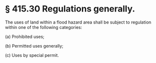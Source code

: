# § 415.30   Regulations generally.

The uses of land within a flood hazard area shall be subject to regulation within one of the following categories: 


(a) Prohibited uses; 


(b) Permitted uses generally; 


(c) Uses by special permit. 




